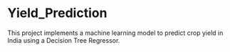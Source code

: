 # Yield_Prediction
This project implements a machine learning model to predict crop yield in India using a Decision Tree Regressor.
